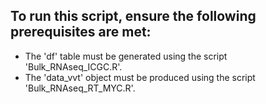 ## To run this script, ensure the following prerequisites are met:
- The 'df' table must be generated using the script 'Bulk_RNAseq_ICGC.R'.
- The 'data_vvt' object must be produced using the script 'Bulk_RNAseq_RT_MYC.R'.
